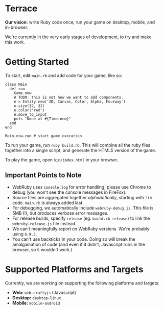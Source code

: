 # Terrace

**Our vision:** write Ruby code once; run your game on desktop, mobile, and in-browser.  

We're currently in the very early stages of development, to try and make this work.

# Getting Started

To start, edit `main.rb` and add code for your game, like so:

```
class Main
  def run    
    Game.new
    # TODO: this is not how we want to add components.
    e = Entity.new('2D, Canvas, Color, Alpha, Fourway')
    e.size(32, 32)
    e.color('red')
    e.move_to_input
    puts "Done at #{Time.new}"
  end
end

Main.new.run # start game execution
```

To run your game, run `ruby build.rb`. This will combine all the ruby files together into a single script, and generate the HTML5 version of the game.

To play the game, open `bin/index.html` in your browser.

## Important Points to Note

- WebRuby uses `console.log` for error handling; please use Chrome to debug (you won't see the console messages in FireFox).
- Source files are aggregated together *alphabetically*, starting with `lib` code. `main.rb` is always added last.
- For debugging, we automatically include `webruby-debug.js`. This file is 5MB (!), but produces verbose error messages.
- For release builds, specify `release` (eg. `build.rb release`) to link the `webruby-release.js` file instead.
- We can't meaningfully report on WebRuby versions. We're probably using `0.9.3`.
- You can't use backticks in your code. Doing so will break the amalgamation of code (and even if it didn't, Javascript runs in the browser, so it wouldn't work.)

# Supported Platforms and Targets

Currently, we are working on supporting the following platforms and targets:

- **Web:** `web-craftyjs` (Javascript)
- **Desktop:** `desktop-linux`
- **Mobile:** `mobile-android`

